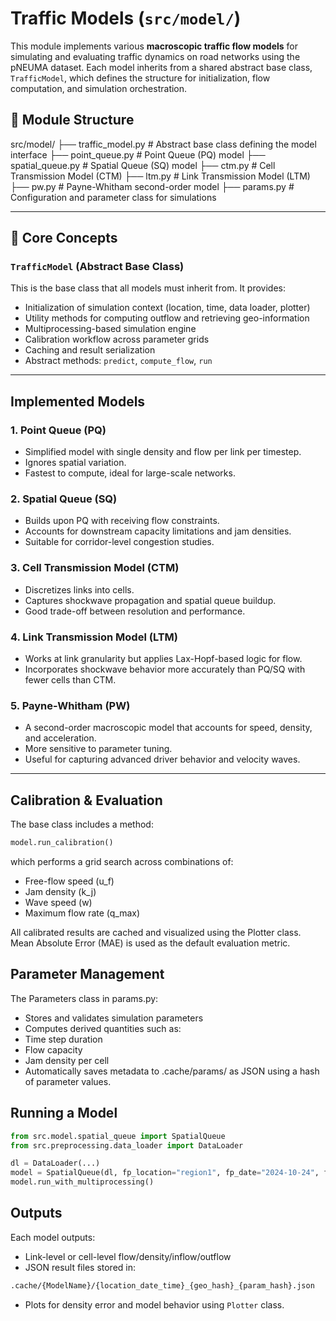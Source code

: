 # Traffic Models (`src/model/`)

This module implements various **macroscopic traffic flow models** for simulating and evaluating traffic dynamics on road networks using the pNEUMA dataset. Each model inherits from a shared abstract base class, `TrafficModel`, which defines the structure for initialization, flow computation, and simulation orchestration.

## 📁 Module Structure

src/model/
├── traffic_model.py # Abstract base class defining the model interface
├── point_queue.py # Point Queue (PQ) model
├── spatial_queue.py # Spatial Queue (SQ) model
├── ctm.py # Cell Transmission Model (CTM)
├── ltm.py # Link Transmission Model (LTM)
├── pw.py # Payne-Whitham second-order model
├── params.py # Configuration and parameter class for simulations


---

## 📌 Core Concepts

### `TrafficModel` (Abstract Base Class)

This is the base class that all models must inherit from. It provides:

- Initialization of simulation context (location, time, data loader, plotter)
- Utility methods for computing outflow and retrieving geo-information
- Multiprocessing-based simulation engine
- Calibration workflow across parameter grids
- Caching and result serialization
- Abstract methods: `predict`, `compute_flow`, `run`

---

## Implemented Models

### 1. **Point Queue (PQ)**
- Simplified model with single density and flow per link per timestep.
- Ignores spatial variation.
- Fastest to compute, ideal for large-scale networks.

### 2. **Spatial Queue (SQ)**
- Builds upon PQ with receiving flow constraints.
- Accounts for downstream capacity limitations and jam densities.
- Suitable for corridor-level congestion studies.

### 3. **Cell Transmission Model (CTM)**
- Discretizes links into cells.
- Captures shockwave propagation and spatial queue buildup.
- Good trade-off between resolution and performance.

### 4. **Link Transmission Model (LTM)**
- Works at link granularity but applies Lax-Hopf-based logic for flow.
- Incorporates shockwave behavior more accurately than PQ/SQ with fewer cells than CTM.

### 5. **Payne-Whitham (PW)**
- A second-order macroscopic model that accounts for speed, density, and acceleration.
- More sensitive to parameter tuning.
- Useful for capturing advanced driver behavior and velocity waves.

---

## Calibration & Evaluation

The base class includes a method:
```python
model.run_calibration()
```
which performs a grid search across combinations of:
* Free-flow speed (u_f)
* Jam density (k_j)
* Wave speed (w)
* Maximum flow rate (q_max)

All calibrated results are cached and visualized using the Plotter class. Mean Absolute Error (MAE) is used as the default evaluation metric.

## Parameter Management

The Parameters class in params.py:
* Stores and validates simulation parameters
* Computes derived quantities such as:
* Time step duration
* Flow capacity
* Jam density per cell
* Automatically saves metadata to .cache/params/ as JSON using a hash of parameter values.

## Running a Model
```py
from src.model.spatial_queue import SpatialQueue
from src.preprocessing.data_loader import DataLoader

dl = DataLoader(...)
model = SpatialQueue(dl, fp_location="region1", fp_date="2024-10-24", fp_time="08:00")
model.run_with_multiprocessing()
```
## Outputs
Each model outputs:
* Link-level or cell-level flow/density/inflow/outflow
* JSON result files stored in:
```bash
.cache/{ModelName}/{location_date_time}_{geo_hash}_{param_hash}.json
```
* Plots for density error and model behavior using `Plotter` class.